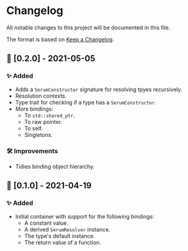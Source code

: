 # Changelog
All notable changes to this project will be documented in this file.

The format is based on [Keep a Changelog](https://keepachangelog.com/en/1.0.0/).

## 🔖 [0.2.0] - 2021-05-05
### ✨ Added
- Adds a `SerumConstructor` signature for resolving tpyes recursively.
- Resolution contexts.
- Type trait for checking if a type has a `SerumConstructor`.
- More bindings:
    - To `std::shared_ptr`.
    - To raw pointer.
    - To self.
    - Singletons.

### 🛠 Improvements
- Tidies binding object hierarchy.

## 🔖 [0.1.0] - 2021-04-19
### ✨ Added
- Initial container with support for the following bindings:
    - A constant value.
    - A derived `SerumResolver` instance.
    - The type's default instance.
    - The return value of a function.